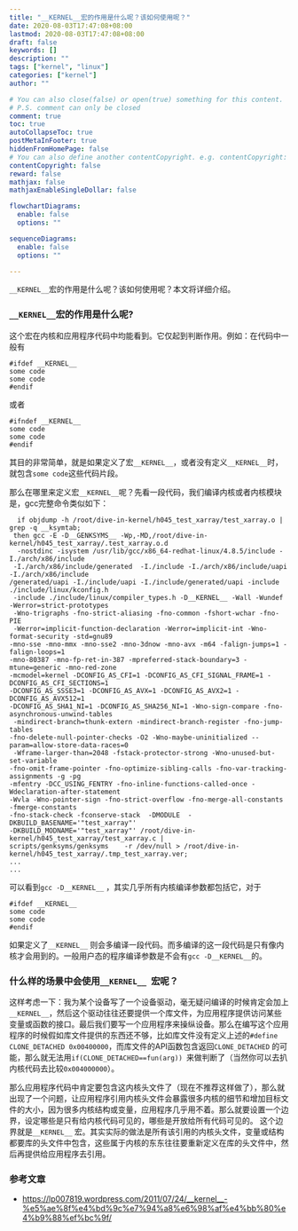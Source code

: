 ```yaml
---
title: "__KERNEL__宏的作用是什么呢？该如何使用呢？"
date: 2020-08-03T17:47:08+08:00
lastmod: 2020-08-03T17:47:08+08:00
draft: false
keywords: []
description: ""
tags: ["kernel", "linux"]
categories: ["kernel"]
author: ""

# You can also close(false) or open(true) something for this content.
# P.S. comment can only be closed
comment: true
toc: true
autoCollapseToc: true
postMetaInFooter: true
hiddenFromHomePage: false
# You can also define another contentCopyright. e.g. contentCopyright: "This is another copyright."
contentCopyright: false
reward: false
mathjax: false
mathjaxEnableSingleDollar: false

flowchartDiagrams:
  enable: false
  options: ""

sequenceDiagrams: 
  enable: false
  options: ""

---
```



`__KERNEL__`宏的作用是什么呢？该如何使用呢？本文将详细介绍。

<!--more-->

### `__KERNEL__`宏的作用是什么呢?

这个宏在内核和应用程序代码中均能看到。它仅起到判断作用。例如：在代码中一般有
```
#ifdef __KERNEL__
some code
some code
#endif 
```
或者
```
#ifndef __KERNEL__
some code
some code
#endif
```
其目的非常简单，就是如果定义了宏`__KERNEL__`，或者没有定义`__KERNEL__`时，就包含`some code`这些代码片段。

那么在哪里来定义宏`__KERNEL__`呢？先看一段代码，我们编译内核或者内核模块是，gcc完整命令类似如下：

```
  if objdump -h /root/dive-in-kernel/h045_test_xarray/test_xarray.o | grep -q __ksymtab;
 then gcc -E -D__GENKSYMS__ -Wp,-MD,/root/dive-in-kernel/h045_test_xarray/.test_xarray.o.d
  -nostdinc -isystem /usr/lib/gcc/x86_64-redhat-linux/4.8.5/include -I./arch/x86/include
 -I./arch/x86/include/generated  -I./include -I./arch/x86/include/uapi -I./arch/x86/include
/generated/uapi -I./include/uapi -I./include/generated/uapi -include ./include/linux/kconfig.h
 -include ./include/linux/compiler_types.h -D__KERNEL__ -Wall -Wundef -Werror=strict-prototypes
 -Wno-trigraphs -fno-strict-aliasing -fno-common -fshort-wchar -fno-PIE
 -Werror=implicit-function-declaration -Werror=implicit-int -Wno-format-security -std=gnu89 
-mno-sse -mno-mmx -mno-sse2 -mno-3dnow -mno-avx -m64 -falign-jumps=1 -falign-loops=1 
-mno-80387 -mno-fp-ret-in-387 -mpreferred-stack-boundary=3 -mtune=generic -mno-red-zone 
-mcmodel=kernel -DCONFIG_AS_CFI=1 -DCONFIG_AS_CFI_SIGNAL_FRAME=1 -DCONFIG_AS_CFI_SECTIONS=1 
-DCONFIG_AS_SSSE3=1 -DCONFIG_AS_AVX=1 -DCONFIG_AS_AVX2=1 -DCONFIG_AS_AVX512=1 
-DCONFIG_AS_SHA1_NI=1 -DCONFIG_AS_SHA256_NI=1 -Wno-sign-compare -fno-asynchronous-unwind-tables
 -mindirect-branch=thunk-extern -mindirect-branch-register -fno-jump-tables 
-fno-delete-null-pointer-checks -O2 -Wno-maybe-uninitialized --param=allow-store-data-races=0
 -Wframe-larger-than=2048 -fstack-protector-strong -Wno-unused-but-set-variable 
-fno-omit-frame-pointer -fno-optimize-sibling-calls -fno-var-tracking-assignments -g -pg 
-mfentry -DCC_USING_FENTRY -fno-inline-functions-called-once -Wdeclaration-after-statement 
-Wvla -Wno-pointer-sign -fno-strict-overflow -fno-merge-all-constants -fmerge-constants 
-fno-stack-check -fconserve-stack  -DMODULE  -DKBUILD_BASENAME='"test_xarray"' 
-DKBUILD_MODNAME='"test_xarray"' /root/dive-in-kernel/h045_test_xarray/test_xarray.c | 
scripts/genksyms/genksyms    -r /dev/null > /root/dive-in-kernel/h045_test_xarray/.tmp_test_xarray.ver;
...
...
```

可以看到`gcc -D__KERNEL__`  ，其实几乎所有内核编译参数都包括它，对于

```
#ifdef __KERNEL__
some code
some code
#endif 
```

如果定义了`__KERNEL__` 则会多编译一段代码。而多编译的这一段代码是只有像内核才会用到的。一般用户态的程序编译参数是不会有`gcc -D__KERNEL__`的。


### 什么样的场景中会使用`__KERNEL__ `宏呢？

这样考虑一下：我为某个设备写了一个设备驱动，毫无疑问编译的时候肯定会加上`__KERNEL__`，然后这个驱动往往还要提供一个库文件，为应用程序提供访问某些变量或函数的接口。最后我们要写一个应用程序来操纵设备。那么在编写这个应用程序的时候假如库文件提供的东西还不够，比如库文件没有定义上述的`#define CLONE_DETACHED 0x00400000`，而库文件的API函数包含返回`CLONE_DETACHED` 的可能，那么就无法用`if(CLONE_DETACHED==fun(arg)) `来做判断了（当然你可以去扒内核代码去比较`0x004000000`）。

那么应用程序代码中肯定要包含这内核头文件了（现在不推荐这样做了），那么就出现了一个问题，让应用程序引用内核头文件会暴露很多内核的细节和增加目标文件的大小，因为很多内核结构或变量，应用程序几乎用不着。那么就要设置一个边界，设定哪些是只有给内核代码可见的，哪些是开放给所有代码可见的。 这个边界就是`__KERNEL__` 宏。其实实际的做法是所有该引用的内核头文件，变量或结构都要库的头文件中包含，这些属于内核的东东往往要重新定义在库的头文件中，然后再提供给应用程序去引用。

### 参考文章

* https://lp007819.wordpress.com/2011/07/24/__kernel__-%e5%ae%8f%e4%bd%9c%e7%94%a8%e6%98%af%e4%bb%80%e4%b9%88%ef%bc%9f/
